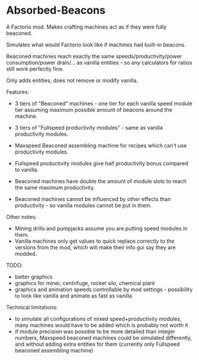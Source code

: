# Absorbed-Beacons
A Factorio mod. Makes crafting machines act as if they were fully beaconed.

Simulates what would Factorio look like if machines had built-in beacons.

Beaconed machines reach exactly the same speeds/productivity/power consumption/power drain/... as vanilla entities - so any calculators for ratios still work perfectly fine.

Only adds entities, does not remove or modify vanilla.

Features:
- 3 tiers of "Beaconed" machines - one tier for each vanilla speed module tier assuming maximum possible amount of beacons around the machine.
- 3 tiers of "Fullspeed productivity modules" - same as vanilla productivity modules.
- Maxspeed Beaconed assembling machine for recipes which can't use productivity modules.

- Fullspeed productivity modules give half productivity bonus compared to vanilla.
- Beaconed machines have double the amount of module slots  to reach the same maximum productivity.
- Beaconed machines cannot be influenced by other effects than productivity - so vanilla modules cannot be put in them.

Other notes:
- Mining drills and pumpjacks assume you are putting speed modules in them.
- Vanilla machines only get values to quick replace correctly to the versions from the mod, which will make their info gui say they are modded.

TODO:
- better graphics
- graphics for miner, centrifuge, rocket silo, chemical plant
- graphics and animation speeds controllable by mod settings - possibility to look like vanilla and animate as fast as vanilla

Technical limitations:
- to simulate all configurations of mixed speed+productivity modules, many machines would have to be added which is probably not worth it
- if module precision was possible to be more detailed than integer numbers, Maxspeed beaconed machines could be simulated differently, and without adding extra entities for them (currently only Fullspeed beaconed assembling machine)
